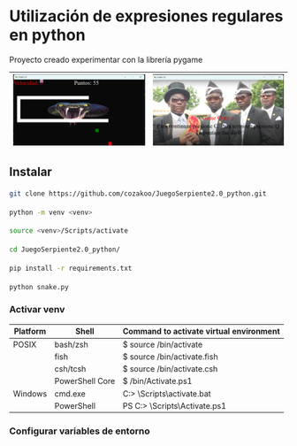 # Utilización de expresiones regulares en python

Proyecto creado experimentar con la librería pygame


|![snake](snake.png)| ![snake](loser.png)|
|-------------------|--------------------|

## Instalar
```bash
git clone https://github.com/cozakoo/JuegoSerpiente2.0_python.git

python -m venv <venv>

source <venv>/Scripts/activate
  
cd JuegoSerpiente2.0_python/
  
pip install -r requirements.txt

python snake.py
```
### Activar venv
  
| Platform | Shell           | Command to activate virtual environment |
| -------- | --------------- | --------------------------------------- |
| POSIX    | bash/zsh        | $ source <venv>/bin/activate            |
|          | fish            | $ source <venv>/bin/activate.fish       |
|          | csh/tcsh        | $ source <venv>/bin/activate.csh        |
|          | PowerShell Core | $ <venv>/bin/Activate.ps1               |
| Windows  | cmd.exe         | C:\> <venv>\Scripts\activate.bat        |
|          | PowerShell      | PS C:\> <venv>\Scripts\Activate.ps1     |

### Configurar variables de entorno
